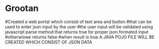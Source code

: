 # Grootan
#Created a web portal which consist of text area and button 
#that can be used to enter json input by the user
#the user input will be validated using javascript parse method that returns true for proper json formated input
#otherwiswe returns false
#when result is true A JAVA POJO FILE WILL BE CREATED WHICH CONSIST OF JSON DATA
